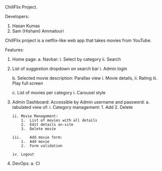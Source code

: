 ChillFlix Project.

Developers:

1. Hasan Kumas
2. Sam (Hisham) Ammatouri

ChillFlix project is a netflix-like web app that takes movies from YouTube.

Features:

1.  Home page:
    a. Navbar:
    i. Select by category
    ii. Search
2.  List of suggestion dropdown on search bar
    i. Admin login

    b. Selected movie description: Parallax view
    i. Movie details,
    ii. Rating
    iii. Play full screen

    c. List of movies per category
    i. Carousel style

3.  Admin Dashboard: Accessible by Admin username and password:
    a. tabulated view of:
    i. Category management: 1. Add 2. Delete

        ii.	Movie Management:
            1.	List of movies with all details
            2.	Edit details on-site
            3.	Delete movie

        iii.	Add movie form:
            1.	Add movie
            2.	Form validation

        iv.	Logout

4.  DevOps:
    a. CI
